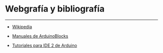 # Webgrafía y bibliografía

***
* [Wikipedia](https://es.wikipedia.org/wiki/Wikipedia:Portada)

* [Manuales de ArduinoBlocks](http://www.arduinoblocks.com/web/site/doc)

* [Tutoriales para IDE 2 de Arduino](https://docs.arduino.cc/software/ide-v2)